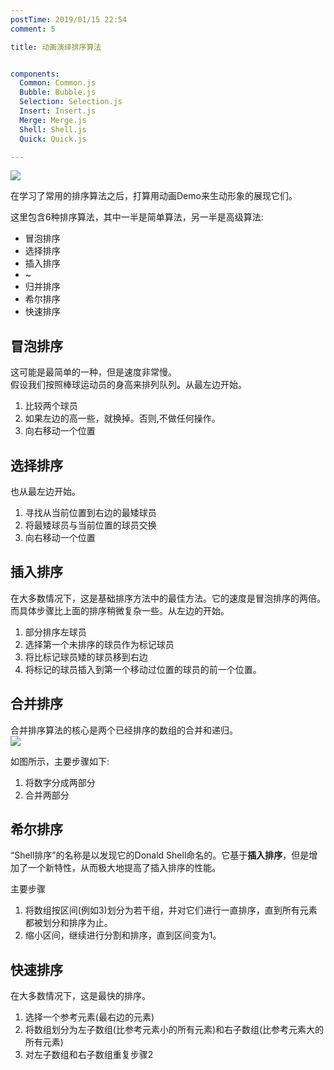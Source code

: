 ```yaml
---
postTime: 2019/01/15 22:54
comment: 5

title: 动画演绎排序算法


components:
  Common: Common.js
  Bubble: Bubble.js
  Selection: Selection.js
  Insert: Insert.js
  Merge: Merge.js
  Shell: Shell.js
  Quick: Quick.js

---
```

<Common standalone/>

![](https://terry-su.github.io/BlogCDN/images/simpson-evolution.jpg)    

在学习了常用的排序算法之后，打算用动画Demo来生动形象的展现它们。

这里包含6种排序算法，其中一半是简单算法，另一半是高级算法:
* 冒泡排序
* 选择排序
* 插入排序
* ~
* 归并排序
* 希尔排序
* 快速排序



## 冒泡排序
这可能是最简单的一种，但是速度非常慢。  
假设我们按照棒球运动员的身高来排列队列。从最左边开始。
1. 比较两个球员 
2. 如果左边的高一些，就换掉。否则,不做任何操作。
3. 向右移动一个位置

<Bubble standalone />


## 选择排序
也从最左边开始。
1. 寻找从当前位置到右边的最矮球员
2. 将最矮球员与当前位置的球员交换
2. 向右移动一个位置


<Selection standalone />


## 插入排序
在大多数情况下，这是基础排序方法中的最佳方法。它的速度是冒泡排序的两倍。  
而具体步骤比上面的排序稍微复杂一些。从左边的开始。
1. 部分排序左球员
2. 选择第一个未排序的球员作为标记球员
3. 将比标记球员矮的球员移到右边
4. 将标记的球员插入到第一个移动过位置的球员的前一个位置。

<Insert standalone />





## 合并排序
合并排序算法的核心是两个已经排序的数组的合并和递归。  
![](https://upload.wikimedia.org/wikipedia/commons/thumb/e/e6/Merge_sort_algorithm_diagram.svg/800px-Merge_sort_algorithm_diagram.svg.png)

如图所示，主要步骤如下:
1. 将数字分成两部分
2. 合并两部分

<Merge standalone />

## 希尔排序
“Shell排序”的名称是以发现它的Donald Shell命名的。它基于**插入排序**，但是增加了一个新特性，从而极大地提高了插入排序的性能。  

主要步骤
1. 将数组按区间(例如3)划分为若干组，并对它们进行一直排序，直到所有元素都被划分和排序为止。
2. 缩小区间，继续进行分割和排序，直到区间变为1。

<Shell standalone />



## 快速排序
在大多数情况下，这是最快的排序。

1. 选择一个参考元素(最右边的元素)
2. 将数组划分为左子数组(比参考元素小的所有元素)和右子数组(比参考元素大的所有元素)
3. 对左子数组和右子数组重复步骤2

<Quick standalone />